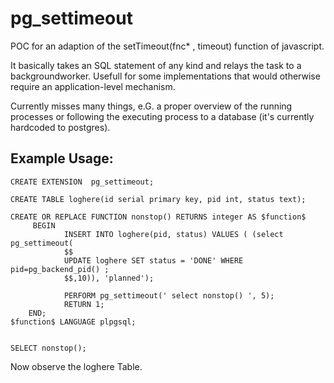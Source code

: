 # pg_settimeout
POC for an adaption of the setTimeout(fnc* , timeout) function of javascript.


It basically takes an SQL statement of any kind and relays the task to a backgroundworker.
Usefull for some implementations that would otherwise require an application-level mechanism.

Currently misses many things, e.G. a proper overview of the running processes or following the 
executing process to a database (it's currently hardcoded to postgres).

## Example Usage:


    CREATE EXTENSION  pg_settimeout;

    CREATE TABLE loghere(id serial primary key, pid int, status text);

    CREATE OR REPLACE FUNCTION nonstop() RETURNS integer AS $function$
         BEGIN
                INSERT INTO loghere(pid, status) VALUES ( (select pg_settimeout(
                $$
                UPDATE loghere SET status = 'DONE' WHERE pid=pg_backend_pid() ;      
                $$,10)), 'planned');
                
                PERFORM pg_settimeout(' select nonstop() ', 5);
                RETURN 1;
        END;
    $function$ LANGUAGE plpgsql;


    SELECT nonstop();


Now observe the loghere Table.
